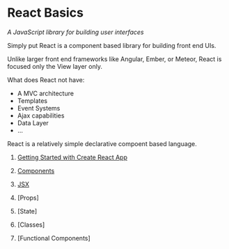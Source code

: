 # React Basics

<cite> A JavaScript library for building user interfaces</cite>


Simply put React is a component based library for building front end UIs.

Unlike larger front end frameworks like Angular, Ember, or Meteor, React is focused only the View layer only.

What does React not have:
- A MVC architecture 
- Templates
- Event Systems
- Ajax capabilities
- Data Layer
- ...

React is a relatively simple declarative compoent based language.

1. [Getting Started with Create React App](./1_start/)
2. [Components](./2_components)
3. [JSX](./3_jsx)

4. [Props]
5. [State]
6. [Classes]
7. [Functional Components]
 